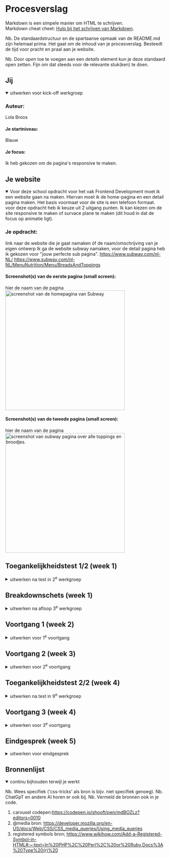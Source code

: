 # Procesverslag
Markdown is een simpele manier om HTML te schrijven.  
Markdown cheat cheet: [Hulp bij het schrijven van Markdown](https://github.com/adam-p/markdown-here/wiki/Markdown-Cheatsheet).

Nb. De standaardstructuur en de spartaanse opmaak van de README.md zijn helemaal prima. Het gaat om de inhoud van je procesverslag. Besteedt de tijd voor pracht en praal aan je website.

Nb. Door *open* toe te voegen aan een *details* element kun je deze standaard open zetten. Fijn om dat steeds voor de relevante stuk(ken) te doen.



<!-- in read me toevoegen wat je wou toevoegen maar geen tijd voor had -->

## Jij

<details open>
  <summary>uitwerken voor kick-off werkgroep</summary>

  ### Auteur:
  Lola Broos

  #### Je startniveau:
  Blauw

  #### Je focus:
  Ik heb gekozen om de pagina's responsive te maken.
 
</details>





## Je website

<details open>
  <summary>
  Voor deze school opdracht voor het vak Frontend Development moet ik een website gaan na maken. Hiervan moet ik de home-pagina en een detail pagina maken. Het basis voormaat voor de site is een telefoon formaat. voor deze opdracht heb ik keuze uit 2 uitgang punten. Ik kan kiezen om de site responsive te maken of survace plane te maken (dit houd in dat de focus op animatie ligt). 
  </summary>

  ### Je opdracht:
  link naar de website die je gaat namaken óf de naam/omschrijving van je eigen ontwerp
  Ik ga de website subway namaken, voor de detail pagina heb ik gekozen voor "jouw perfecte sub pagina". 
  https://www.subway.com/nl-NL/
  https://www.subway.com/nl-NL/MenuNutrition/Menu/BreadsAndToppings

  

  #### Screenshot(s) van de eerste pagina (small screen): 
  hier de naam van de pagina  
  <img src="readme-img/screenshot-page1.png" width="375px" alt="screenshot van de homepagina van Subway">

  #### Screenshot(s) van de tweede pagina (small screen):
  hier de naam van de pagina  
  <img src="readme-img/screenshot-page2.png" width="375px" alt="screenshot van subway pagina over alle toppings en broodjes.">
 
</details>



## Toegankelijkheidstest 1/2 (week 1)

<details>
  <summary>uitwerken na test in 2<sup>e</sup> werkgroep</summary>

  ### Bevindingen
  Lijst met je bevindingen die in de test naar voren kwamen:
  - sommige delen tekst hebben geen focus
  - foto's met tekst inhoud hebben en lege alt en worden dus genegeerd
  - text wordt overgeslagen

</details>



## Breakdownschets (week 1)

<details>
  <summary>uitwerken na afloop 3<sup>e</sup> werkgroep</summary>

  ### de hele pagina: 
  <img src="readme-img/breakdownpage1.png" width="375px" alt="breakdown van de hele pagina">
  <img src="readme-img/breakdownpage2.png" width="375px" alt="breakdown van de hele pagina">

  ### dynamisch deel (bijv menu): 
  <img src="readme-img/dynamisch-deel1A.png" width="375px" alt="breakdown van een dynamisch deel">
  <img src="readme-img/dynamisch-deel1B.png" width="375px" alt="breakdown van een dynamisch deel"> 

  ### wellicht nog een dynamisch deel (bijv filter): 
  <img src="readme-img/dynamisch-deel2A.png" width="375px" alt="breakdown van nog een dynamisch deel">
  <img src="readme-img/dynamisch-deel2B.png" width="375px" alt="breakdown van nog een dynamisch deel">
</details>





## Voortgang 1 (week 2)

<details>
  <summary>uitwerken voor 1<sup>e</sup> voortgang</summary> 

  ### Stand van zaken
 ik heb mijn html voor mijn twee pagina's gemaatk
    <img src="readme-img/eigen-site-homew1.png" width="375px" alt="home pagina">
    <img src="readme-img/eigen-site-detailw1.png" width="375px" alt="detail pagina">

  ### Agenda voor meeting
  ik heb nog geen specefieke vragen omdat ik alleen nog maar de html heb

  ### Verslag van meeting
 Ik had alleen nog de html code, maar ik werd geholpen om mijn html correct te maken met articles en divs

</details>





## Voortgang 2 (week 3)

<details>
  <summary>uitwerken voor 2<sup>e</sup> voortgang</summary>

  ### Stand van zaken
 Ik ben begonnen met mijn css ik had wel last met de navigatie balk en hoe ik doe beter responsive kon maken. 
  <img src="readme-img/voortgang2.png" width="375px" alt="navbar">

  ### Agenda voor meeting
  vragen over mijn navigatie bar en hoe ik de beter responive kan maken 


  ### Verslag van meeting
 - nog een keer de oefening maken en daar de oplossing vinden

</details>





## Toegankelijkheidstest 2/2 (week 4)

<details>
  <summary>uitwerken na test in 9<sup>e</sup> werkgroep</summary>

  ### Bevindingen
  - list toevoegen
  - bij de footer staat de tekst erg dichtbij elkaar

</details>





## Voortgang 3 (week 4)

<details>
  <summary>uitwerken voor 3<sup>e</sup> voortgang</summary>

  ### Stand van zaken
mijn nav bar werkt nog steeds niet en het lukt niet om mijn footer goed responsive te maken


  ### Agenda voor meeting
  vragen om hoe ik mijn nav bar en footer kan verbeteren


  ### Verslag van meeting
 @media gebruiken voor de footer
 javascript voor de navigatie gebruiken zodat het een hamburger menu wordt
  <img src="readme-img/code@media.png" width="375px" alt="code over @media">

</details>





## Eindgesprek (week 5)

<details>
  <summary>uitwerken voor eindgesprek</summary>

  ### Je uitkomst - karakteristiek screenshots:
  <img src="readme-img/eindpagina1.png" width="375px" alt="uitomst opdracht 1 home pagina">
  <img src="readme-img/eindpagina2.png" width="375px" alt="uitomst opdracht 1 detail pagina">

  ### Dit ging goed/Heb ik geleerd: 
  Korte omschrijving met plaatjes
  het ging uiteindelijk goed op flexbox te gebruiken en nu weet ik ook veel meer over flexbox en hoe ik dat beter kan gebruiken

  <img src="readme-img/detail-groot.png" width="375px" alt="eigen website pagina groot formaat">
  <img src="readme-img/detail-klein.png" width="375px" alt="eigen website pagina klein formaat">

  ### Dit was lastig/Is niet gelukt:
  Korte omschrijving met plaatjes
  wat mij niet is gelukt maar wel had willen toevoegen als ik meer tijd had was dat op de home pagina dat het franschishe hetzelfde was zoals bij de echte subway site, ik denk zelf dat ik de afbeelding had kunnen tonen door @media en dan min/max width te kunnen gebruiken. 

  wat ik erg lastig vond was de carousel, ik had veel tutorials gevolgd en er kwam maar geen goede carousel uit die goed werkte en responsive was. uiteindelijk zag ik op teams een codepen van een carousel en heb ik die overgenomen, ik vind het nog steeds lastig maar ik snap de code wel. 

  <img src="readme-img/franchise-groot.png" width="375px" alt="franschise op pagina groot">
  <img src="readme-img/franschise-klein.png" width="375px" alt="franchise op pagina klein">
  <img src="readme-img/carousel.png" width="375px" alt="Carousel op mijn eigen website">
</details>





## Bronnenlijst

<details open>
  <summary>continu bijhouden terwijl je werkt</summary>

  Nb. Wees specifiek ('css-tricks' als bron is bijv. niet specifiek genoeg). 
  Nb. ChatGpT en andere AI horen er ook bij.
  Nb. Vermeld de bronnen ook in je code.

  1. carousel codepen:https://codepen.io/shooft/pen/mdBOZLz?editors=0010
  2. @media bron: https://developer.mozilla.org/en-US/docs/Web/CSS/CSS_media_queries/Using_media_queries
  3. registered symbols bron; https://www.wikihow.com/Add-a-Registered-Symbol-in-HTML#:~:text=In%20PHP%2C%20Perl%2C%20or%20Ruby,Docs%3A%20Type%20(r)%20

</details>